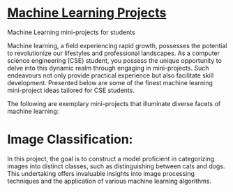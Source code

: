 # [Machine Learning Projects](https://github.com/RishavRaj20/ML-mini-projects/tree/main)
Machine Learning mini-projects for students

Machine learning, a field experiencing rapid growth, possesses the potential to revolutionize our lifestyles and professional landscapes. As a computer science engineering (CSE) student, you possess the unique opportunity to delve into this dynamic realm through engaging in mini-projects. Such endeavours not only provide practical experience but also facilitate skill development. Presented below are some of the finest machine learning mini-project ideas tailored for CSE students.

The following are exemplary mini-projects that illuminate diverse facets of machine learning:

# Image Classification:
In this project, the goal is to construct a model proficient in categorizing images into distinct classes, such as distinguishing between cats and dogs. This undertaking offers invaluable insights into image processing techniques and the application of various machine learning algorithms.
